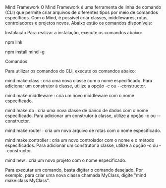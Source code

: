 Mind Framework
O Mind Framework é uma ferramenta de linha de comando (CLI) que permite criar arquivos de diferentes tipos por meio de comandos específicos. Com o Mind, é possível criar classes, middlewares, rotas, controladores e projetos novos. Abaixo estão os comandos disponíveis:

Instalação
Para realizar a instalação, execute os comandos abaixo:

npm link

npm install mind -g

Comandos


Para utilizar os comandos do CLI, execute os comandos abaixo:

mind make:class <name>: cria uma nova classe com o nome especificado. Para adicionar um construtor à classe, utilize a opção -c ou --constructor.

mind make:middleware <name>: cria um novo middleware com o nome especificado.

mind make:db <name>: cria uma nova classe de banco de dados com o nome especificado. Para adicionar um construtor à classe, utilize a opção -c ou --constructor.

mind make:router <name>: cria um novo arquivo de rotas com o nome especificado.

mind  make:controller <name> <method>: cria um novo controlador com o nome e o método especificados. Para adicionar um construtor à classe, utilize a opção -c ou --constructor.

mind  new <name>: cria um novo projeto com o nome especificado.

Para executar um comando, basta digitar o comando desejado. Por exemplo, para criar uma nova classe chamada MyClass, digite "mind make:class MyClass".